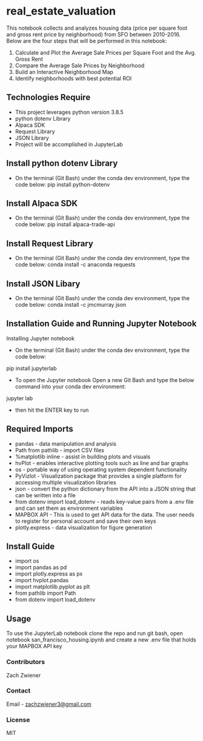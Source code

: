# real_estate_valuation

This notebook collects and analyzes housing data (price per square foot and gross rent price by neighborhood) from SFO between 2010-2016.  
Below are the four steps that will be performed in this notebook: 

1. Calculate and Plot the Average Sale Prices per Square Foot and the Avg. Gross Rent
2. Compare the Average Sale Prices by Neighborhood
3. Build an Interactive Neighborhood Map
4. Identify neighborhoods with best potential ROI


## Technologies Require
* This project leverages python version 3.8.5
* python dotenv Library
* Alpaca SDK
* Request Library
* JSON Library
* Project will be accomplished in JupyterLab


## Install python dotenv Library
* On the terminal (Git Bash) under the conda dev environment, type the code below:
pip install python-dotenv

## Install Alpaca SDK
* On the terminal (Git Bash) under the conda dev environment, type the code below:
pip install alpaca-trade-api

## Install Request Library
* On the terminal (Git Bash) under the conda dev environment, type the code below:
conda install -c anaconda requests

## Install JSON Libary
* On the terminal (Git Bash) under the conda dev environment, type the code below:
conda install -c jmcmurray json


## Installation Guide and Running Jupyter Notebook
Installing Jupyter notebook
* On the terminal (Git Bash) under the conda dev environment, type the code below:

pip install jupyterlab

* To open the Jupyter notebook
Open a new Git Bash and type the below command into your conda dev environment:

jupyter lab

* then hit the ENTER key to run



## Required Imports
* pandas - data manipulation and analysis
* Path from pathlib - import CSV files
* %matplotlib inline - assist in building plots and visuals
* hvPlot - enables interactive plotting tools such as line and bar graphs
* os - portable way of using operating system dependent functionality
* PyVizlot - Visualization package that provides a single platform for accessing multiple visualization libraries 
* json - convert the python dictionary from the API into a JSON string that can be written into a file
* from dotenv import load_dotenv - reads key-value pairs from a .env file and can set them as environment variables
* MAPBOX API - This is used to get API data for the data. The user needs to register for personal account and save their own keys
* plotly.express -  data visualization for figure generation

## Install Guide
* import os
* import pandas as pd
* import plotly.express as px
* import hvplot.pandas
* import matplotlib.pyplot as plt
* from pathlib import Path
* from dotenv import load_dotenv

## Usage
To use the JupyterLab notebook clone the repo and run git bash, open notebook san_francisco_housing.ipynb and create a new .env file that holds your MAPBOX API key

### Contributors
Zach Zwiener

### Contact
Email - zachzwiener3@gmail.com

### License
MIT
